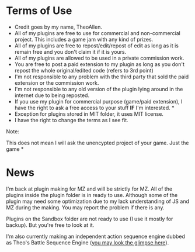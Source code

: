 Terms of Use
=====
* Credit goes by my name, TheoAllen.
* All of my plugins are free to use for commercial and non-commercial project. This includes a game jam with any kind of prizes.
* All of my plugins are free to repost/edit/repost of edit as long as it is remain free and you don't claim it if it is yours.
* All of my plugins are allowed to be used in a private commission work.
* You are free to post a paid extension to my plugin as long as you don't repost the whole original/edited code (refers to 3rd point)
* I'm not responsible to any problem with the third party that sold the paid extension or the commission work.
* I'm not responsible to any old version of the plugin lying around in the internet due to being reposted.
* If you use my plugin for commercial purpose (game/paid extension), I have the right to ask a free access to your stuff **IF** I'm interested. *
* Exception for plugins stored in MIT folder, it uses MIT license.
* I have the right to change the terms as I see fit.

Note:

This does not mean I will ask the unencypted project of your game. Just the game * 

News
=====
I'm back at plugin making for MZ and will be strictly for MZ. All of the plugins inside the plugin folder is in ready to use. Although some of the plugin may need some optimization due to my lack understanding of JS and MZ during the making. You may report the problem if there is any.

Plugins on the Sandbox folder are not ready to use (I use it mostly for backup). But you're free to look at it.

I'm also currently making an independent action sequence engine dubbed as Theo's Battle Sequence Engine ([you may look the glimpse here](https://github.com/theoallen/RMMZ/wiki/TBSE-Getting-Started)).
